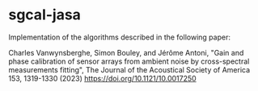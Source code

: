 # sgcal-jasa

Implementation of the algorithms described in the following paper:

Charles Vanwynsberghe, Simon Bouley, and Jérôme Antoni, "Gain and phase calibration of sensor arrays from ambient noise by cross-spectral measurements fitting", The Journal of the Acoustical Society of America 153, 1319-1330 (2023) https://doi.org/10.1121/10.0017250
